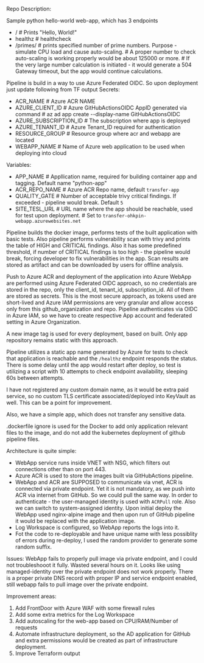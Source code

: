 Repo Description:

Sample python hello-world web-app, which has 3 endpoints

- /             # Prints "Hello, World!"
- healthz       # healthcheck
- /primes/<n>   # prints specified number of prime numbers. Purpose - simulate CPU load and cause auto-scaling.
                # A proper number to check auto-scaling is working properly would be about 125000 or more.
                # If the very large number calculation is initiated - it would generate a 504 Gateway timeout, 
                but the app would continue calculations.


Pipeline is build in a way to use Azure Federated OIDC. 
So upon deployment just update following from TF output
Secrets:
- ACR_NAME                      # Azure ACR NAME 
- AZURE_CLIENT_ID               # Azure GitHubActionsOIDC AppID generated via command
                                # az ad app create --display-name GitHubActionsOIDC
- AZURE_SUBSCRIPTION_ID         # The subscription where app is deployed
- AZURE_TENANT_ID               # Azure Tenant_ID required for authentication
- RESOURCE_GROUP                # Resource group where acr and webapp are located 
- WEBAPP_NAME                   # Name of Azure web application to be used when deploying into cloud

Variables:
- APP_NAME                  # Appllication name, required for building container app and tagging. Default name "python-app"
- ACR_REPO_NAME             # Azure ACR Repo name, default `transfer-app`
- QUALITY_GATE              # Number of acceptable trivy critical findings. If exceeded - pipeline would break. Default `5`
- SITE_TESL_URL             # URL name where the app should be reachable, used for test upon deployment. 
                            # Set to `transfer-ohkpin-webapp.azurewebsites.net`


Pipeline builds the docker image, performs tests of the built application with basic tests.
Also pipeline performs vulnerability scan with trivy and prints the table of HIGH and CRITICAL findings.
Also it has some predefined threshold, if number of CRITICAL findings is too high - the pipeline would break, forcing developer to fix vulnerabilities in the app.
Scan results are stored as artifact and can be downloaded by users for offline analysis.


Push to Azure ACR and deployment of the application into Azure WebApp are performed using Azure Federated OIDC approach, so no credentials are stored in the repo, only the client_id, tenant_id, subscription_id. All of them are stored as secrets. This is the most secure approach, as tokens used are short-lived and Azure IAM permissions are very granular and allow access only from this github_organization and repo. 
Pipeline authenticates via OIDC in Azure IAM, so we have to create respective App account and federated setting in Azure Organization.

A new image tag is used for every deployment, based on built. Only app repository remains static with this approach.

Pipeline utilizes a static app name generated by Azure for tests to check that application is reachable and the `/healthz` endpoint responds the status.
There is some delay until the app would restart after deploy, so test is utilizing a script with 10 attempts to check endpoint availability, sleeping 60s between attempts.

I have not registered any custom domain name, as it would be extra paid service, so no custom TLS certificate 
associated/deployed into KeyVault as well. This can be a point for improvement.

Also, we have a simple app, which does not transfer any sensitive data.

.dockerfile ignore is used for the Docker to add only application relevant files to the image, and do not add the kubernetes deployment of github pipeline files.


Architecture is quite simple:
- WebApp service runs inside VNET with NSG, which filters out connections other than on port 443. 
- Azure ACR is used to store the images built via GitHubActions pipeline.
- WebApp and ACR are SUPPOSED to communicate via vnet, ACR is connected via private endpoint.
    Yet it is not mandatory, as we push into ACR via internet from GitHub. So we could pull the same way.
    In order to authenticate - the user-managed identity is used with `ACRPull` role.
    Also we can switch to system-assigned identity.
    Upon initial deploy the WebApp used nginx-alpine image and then upon run of GitHub pipeline it would be
    replaced with the application image.
- Log Workspace is configured, so WebApp reports the logs into it.
- Fot the code to re-deployable and have unique name with less possiblity of errors during re-deploy,
  I used the random provider to generate some random suffix.


Issues:
WebApp fails to properly pull image via private endpoint, and I could not troubleshooot it fully. Wasted several
hours on it. Looks like using managed-identity over the private endpoint does not work properly.
There is a proper private DNS record with proper IP and service endpoint enabled, still webapp fails
to pull image over the private endpoint.


Improvement areas:
1) Add FrontDoor with Azure WAF with some firewall rules
2) Add some extra metrics for the Log Workspace
3) Add autoscaling for the web-app based on CPU/RAM/Number of requests
4) Automate infrastructure deployment, so the AD application for GitHub and extra permissions would be created as part of infrastructure deployment.
5) Improve Terraform output